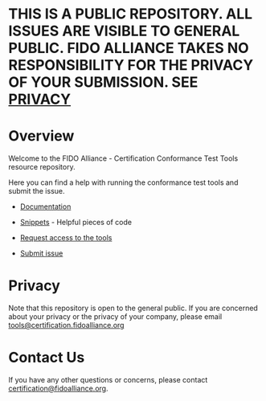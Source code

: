 # THIS IS A PUBLIC REPOSITORY. ALL ISSUES ARE VISIBLE TO GENERAL PUBLIC. FIDO ALLIANCE TAKES NO RESPONSIBILITY FOR THE PRIVACY OF YOUR SUBMISSION. SEE [PRIVACY](#privacy)

# Overview
Welcome to the FIDO Alliance - Certification Conformance Test Tools resource repository.

Here you can find a help with running the conformance test tools and submit the issue.

- [Documentation](https://github.com/fido-alliance/conformance-test-tools-resources/tree/master/docs)

- [Snippets](https://github.com/fido-alliance/conformance-test-tools-resources/tree/master/snippets) - Helpful pieces of code

- [Request access to the tools](https://fidoalliance.org/certification/conformance/)

- [Submit issue](https://github.com/fido-alliance/conformance-test-tools-resources/issues)


# Privacy
Note that this repository is open to the general public. If you are concerned about your privacy or the privacy of your company, please email [tools@certification.fidoalliance.org](mailto:tools@certification.fidoalliance.org)

# Contact Us
If you have any other questions or concerns, please contact [certification@fidoalliance.org](mailto:certification@fidoalliance.org).
